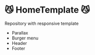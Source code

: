 # 😼 HomeTemplate 😼

Repository with responsive template 
<ul>
<li> Parallax</li>
<li> Burger menu </li>
<li> Header</li>
<li>Footer</li>
</ul>

